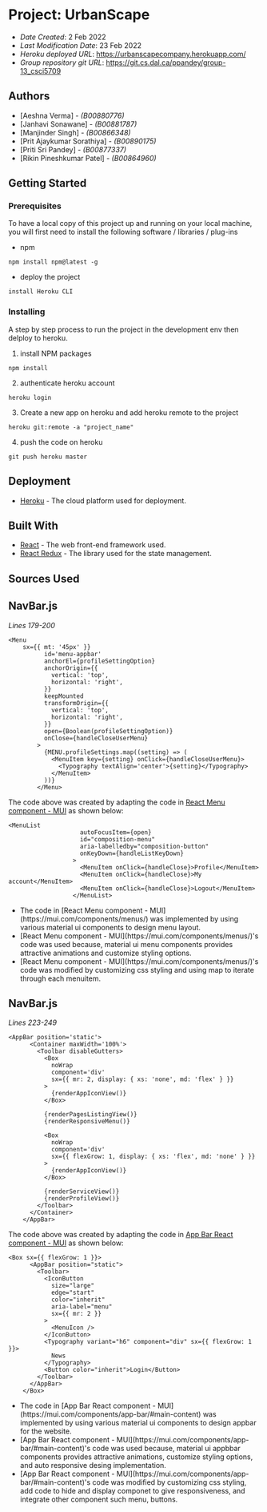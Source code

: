 <!--- The following README.md sample file was adapted from https://gist.github.com/PurpleBooth/109311bb0361f32d87a2#file-readme-template-md by Prit Sorathiya for academic use --->

# Project: UrbanScape

- _Date Created_: 2 Feb 2022
- _Last Modification Date_: 23 Feb 2022
- _Heroku deployed URL_: <https://urbanscapecompany.herokuapp.com/>
- _Group repository git URL_: <https://git.cs.dal.ca/ppandey/group-13_csci5709>

## Authors

- [Aeshna Verma] - _(B00880776)_
- [Janhavi Sonawane] - _(B00881787)_
- [Manjinder Singh] - _(B00866348)_
- [Prit Ajaykumar Sorathiya] - _(B00890175)_
- [Priti Sri Pandey] - _(B00877337)_
- [Rikin Pineshkumar Patel] - _(B00864960)_

## Getting Started

### Prerequisites

To have a local copy of this project up and running on your local machine, you will first need to install the following software / libraries / plug-ins

- npm

```
npm install npm@latest -g
```

- deploy the project

```
install Heroku CLI
```

### Installing

A step by step process to run the project in the development env then delploy to heroku.

1. install NPM packages

```
npm install
```

2. authenticate heroku account

```
heroku login
```

3. Create a new app on heroku and add heroku remote to the project

```
heroku git:remote -a "project_name"
```

4. push the code on heroku

```
git push heroku master
```

## Deployment

- [Heroku](https://devcenter.heroku.com/start) - The cloud platform used for deployment.

## Built With

- [React](https://reactjs.org/docs/getting-started.html) - The web front-end framework used.
- [React Redux](https://react-redux.js.org/) - The library used for the state management.

## Sources Used

## NavBar.js

_Lines 179-200_

```
<Menu
    sx={{ mt: '45px' }}
          id='menu-appbar'
          anchorEl={profileSettingOption}
          anchorOrigin={{
            vertical: 'top',
            horizontal: 'right',
          }}
          keepMounted
          transformOrigin={{
            vertical: 'top',
            horizontal: 'right',
          }}
          open={Boolean(profileSettingOption)}
          onClose={handleCloseUserMenu}
        >
          {MENU.profileSettings.map((setting) => (
            <MenuItem key={setting} onClick={handleCloseUserMenu}>
              <Typography textAlign='center'>{setting}</Typography>
            </MenuItem>
          ))}
        </Menu>
```

The code above was created by adapting the code in [React Menu component - MUI](https://mui.com/components/menus/) as shown below:

```
<MenuList
                    autoFocusItem={open}
                    id="composition-menu"
                    aria-labelledby="composition-button"
                    onKeyDown={handleListKeyDown}
                  >
                    <MenuItem onClick={handleClose}>Profile</MenuItem>
                    <MenuItem onClick={handleClose}>My account</MenuItem>
                    <MenuItem onClick={handleClose}>Logout</MenuItem>
                  </MenuList>
```

- <!---How---> The code in [React Menu component - MUI](https://mui.com/components/menus/) was implemented by using various material ui components to design menu layout.
- <!---Why---> [React Menu component - MUI](https://mui.com/components/menus/)'s code was used because,  material ui menu components provides attractive animations and customize styling options.
- <!---How---> [React Menu component - MUI](https://mui.com/components/menus/)'s code was modified by customizing css styling and using map to iterate through each menuitem.

## NavBar.js

_Lines 223-249_

```
<AppBar position='static'>
      <Container maxWidth='100%'>
        <Toolbar disableGutters>
          <Box
            noWrap
            component='div'
            sx={{ mr: 2, display: { xs: 'none', md: 'flex' } }}
          >
            {renderAppIconView()}
          </Box>

          {renderPagesListingView()}
          {renderResponsiveMenu()}

          <Box
            noWrap
            component='div'
            sx={{ flexGrow: 1, display: { xs: 'flex', md: 'none' } }}
          >
            {renderAppIconView()}
          </Box>

          {renderServiceView()}
          {renderProfileView()}
        </Toolbar>
      </Container>
    </AppBar>
```

The code above was created by adapting the code in [App Bar React component - MUI](https://mui.com/components/app-bar/#main-content) as shown below:

```
<Box sx={{ flexGrow: 1 }}>
      <AppBar position="static">
        <Toolbar>
          <IconButton
            size="large"
            edge="start"
            color="inherit"
            aria-label="menu"
            sx={{ mr: 2 }}
          >
            <MenuIcon />
          </IconButton>
          <Typography variant="h6" component="div" sx={{ flexGrow: 1 }}>
            News
          </Typography>
          <Button color="inherit">Login</Button>
        </Toolbar>
      </AppBar>
    </Box>
```

- <!---How---> The code in [App Bar React component - MUI](https://mui.com/components/app-bar/#main-content) was implemented by using various material ui components to design appbar for the website.
- <!---Why---> [App Bar React component - MUI](https://mui.com/components/app-bar/#main-content)'s code was used because, material ui appbbar components provides attractive animations, customize styling options, and auto responsive desing implementation.
- <!---How---> [App Bar React component - MUI](https://mui.com/components/app-bar/#main-content)'s code was modified by customizing css styling, add code to hide and display componet to give responsiveness, and integrate other component such menu, buttons.
